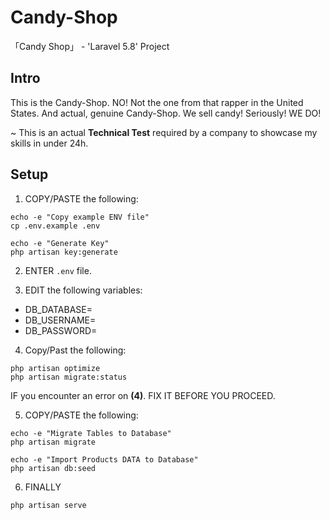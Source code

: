 # Candy-Shop
「Candy Shop」 - 'Laravel 5.8' Project

## Intro

This is the Candy-Shop.
NO! Not the one from that rapper in the United States.
And actual, genuine Candy-Shop. We sell candy!
Seriously! WE DO!

~ This is an actual __Technical Test__ required by a company to showcase my skills in under 24h.

## Setup

1) COPY/PASTE the following:
```shell
echo -e "Copy example ENV file"
cp .env.example .env

echo -e "Generate Key"
php artisan key:generate
```

2) ENTER `.env` file.

3) EDIT the following variables:
- DB_DATABASE=
- DB_USERNAME=
- DB_PASSWORD=

4) Copy/Past the following:
```shell
php artisan optimize
php artisan migrate:status
```
IF you encounter an error on __(4)__. FIX IT BEFORE YOU PROCEED.

5) COPY/PASTE the following:
```shell
echo -e "Migrate Tables to Database"
php artisan migrate

echo -e "Import Products DATA to Database"
php artisan db:seed
```
6) FINALLY
```shell
php artisan serve
```
